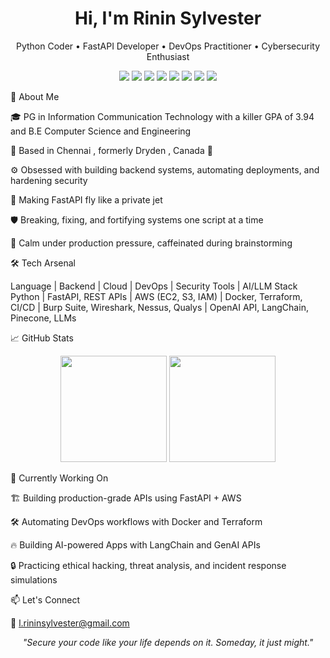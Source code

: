 <h1 align="center">Hi, I'm Rinin Sylvester </h1> <p align="center"> Python Coder • FastAPI Developer • DevOps Practitioner • Cybersecurity Enthusiast </p>
<p align="center"> <img src="https://img.shields.io/badge/Code-Python-informational?style=flat&logo=python&logoColor=white&color=blue"/> <img src="https://img.shields.io/badge/Framework-FastAPI-brightgreen?style=flat&logo=fastapi&logoColor=white"/> <img src="https://img.shields.io/badge/Cloud-AWS-orange?style=flat&logo=amazonaws&logoColor=white"/> <img src="https://img.shields.io/badge/DevOps-Docker-blue?style=flat&logo=docker&logoColor=white"/> <img src="https://img.shields.io/badge/DevOps-Terraform-623CE4?style=flat&logo=terraform&logoColor=white"/> <img src="https://img.shields.io/badge/Security-Wireshark-4169E1?style=flat&logo=wireshark&logoColor=white"/> <img src="https://img.shields.io/badge/LLM-LangChain-7B3F00?style=flat&logo=OpenAI&logoColor=white"/> <img src="https://img.shields.io/badge/GenAI-OpenAI-00A67E?style=flat&logo=openai&logoColor=white"/> </p>


🧠 About Me

🎓 PG in Information Communication Technology with a killer GPA of 3.94 and B.E Computer Science and Engineering

📍 Based in Chennai  , formerly Dryden , Canada 🍁 

⚙️ Obsessed with building backend systems, automating deployments, and hardening security

🚀 Making FastAPI fly like a private jet

🛡️ Breaking, fixing, and fortifying systems one script at a time

🧊 Calm under production pressure, caffeinated during brainstorming


🛠️ Tech Arsenal

Language | Backend | Cloud | DevOps | Security Tools | AI/LLM Stack
Python | FastAPI, REST APIs | AWS (EC2, S3, IAM) | Docker, Terraform, CI/CD | Burp Suite, Wireshark, Nessus, Qualys | OpenAI API, LangChain, Pinecone, LLMs

📈 GitHub Stats

<p align="center"> <img src="https://github-readme-stats.vercel.app/api?username=rininsylvester&show_icons=true&theme=radical" height="170"/> <img src="https://github-readme-stats.vercel.app/api/top-langs/?username=rininsylvester&layout=compact&theme=radical" height="170"/> </p>

🎯 Currently Working On

🏗️ Building production-grade APIs using FastAPI + AWS

🛠️ Automating DevOps workflows with Docker and Terraform

🔥 Building AI-powered Apps with LangChain and GenAI APIs

🔒 Practicing ethical hacking, threat analysis, and incident response simulations

📫 Let's Connect

📧 l.rininsylvester@gmail.com

<p align="center"><i>"Secure your code like your life depends on it. Someday, it just might."</i></p>

